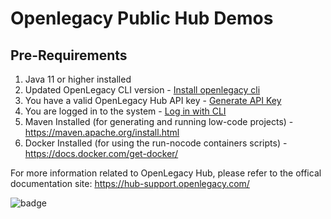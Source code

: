 # Openlegacy Public Hub Demos

## Pre-Requirements

1. Java 11 or higher installed
2. Updated OpenLegacy CLI version - [Install openlegacy cli](https://hub-support.openlegacy.com/en/article/getting-started-2815303#step-1-install-openlegacy-cli)
3. You have a valid OpenLegacy Hub API key - [Generate API Key](https://hub-support.openlegacy.com/en/article/getting-started-2815303#step-3-generate-api-keys)
4. You are logged in to the system - [Log in with CLI](https://hub-support.openlegacy.com/en/article/getting-started-2815303#step-4-log-in-to-ol-hub-from-the-cli-tool)
5. Maven Installed (for generating and running low-code projects) - https://maven.apache.org/install.html
6. Docker Installed (for using the run-nocode containers scripts) - https://docs.docker.com/get-docker/

For more information related to OpenLegacy Hub, please refer to the offical documentation site: https://hub-support.openlegacy.com/


![badge](https://img.shields.io/endpoint?url=https://gist.githubusercontent.com/Ruslan1abramov/0b5e30084b16b197435339cc5b7fe7d2/raw/as400-cobol-insurance.json&style=plastic&logo=circleci)
